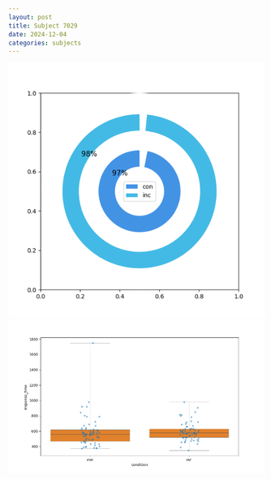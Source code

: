 ```yaml
---
layout: post
title: Subject 7029
date: 2024-12-04
categories: subjects
---
```


![](data/7029/run-19/7029_accuracy_by_condition.png)
![](data/7029/run-19/7029_rt.png)
